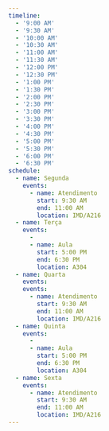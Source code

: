 ```yaml
---
timeline:
  - '9:00 AM'
  - '9:30 AM'
  - '10:00 AM'
  - '10:30 AM'
  - '11:00 AM'
  - '11:30 AM'
  - '12:00 PM'
  - '12:30 PM'
  - '1:00 PM'
  - '1:30 PM'
  - '2:00 PM'
  - '2:30 PM'
  - '3:00 PM'
  - '3:30 PM'
  - '4:00 PM'
  - '4:30 PM'
  - '5:00 PM'
  - '5:30 PM'
  - '6:00 PM'
  - '6:30 PM'
schedule:
  - name: Segunda
    events:
      - name: Atendimento
        start: 9:30 AM
        end: 11:00 AM
        location: IMD/A216
  - name: Terça
    events:
      -
      - name: Aula
        start: 5:00 PM
        end: 6:30 PM
        location: A304
  - name: Quarta
    events:
    events:
      - name: Atendimento
        start: 9:30 AM
        end: 11:00 AM
        location: IMD/A216
  - name: Quinta
    events:
      -
      - name: Aula
        start: 5:00 PM
        end: 6:30 PM
        location: A304
  - name: Sexta
    events:
      - name: Atendimento
        start: 9:30 AM
        end: 11:00 AM
        location: IMD/A216
---
```

